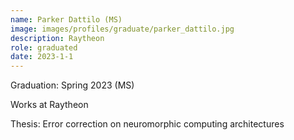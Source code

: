 ```yaml
---
name: Parker Dattilo (MS)
image: images/profiles/graduate/parker_dattilo.jpg
description: Raytheon
role: graduated
date: 2023-1-1
---
```


Graduation: Spring 2023 (MS)

Works at Raytheon 

Thesis: Error correction on neuromorphic computing architectures